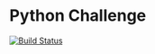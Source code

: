 # Python Challenge
[![Build Status](https://travis-ci.org/zioutang/flask_challenge.svg?branch=master)](https://travis-ci.org/zioutang/flask_challenge)
